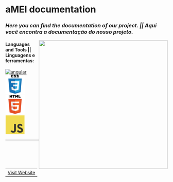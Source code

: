 
# aMEI documentation

<h3><i>Here you can find the documentation of our project. || Aqui você encontra a documentação do nosso projeto. </i></h3>


<img align="right" width="400" height="400" src="https://i.imgur.com/XTbt2md.png">

<h4>Languages and Tools || Linguagens e ferramentas:</h4>
<p align="left"> <a href="https://angular.io" target="_blank"> <img src="https://angular.io/assets/images/logos/angular/angular.svg" alt="angular" width="60" height="60"/></a>
<a href="https://www.w3schools.com/css/" target="_blank"> <img src="https://raw.githubusercontent.com/devicons/devicon/master/icons/css3/css3-original-wordmark.svg" alt="css3" width="60" height="60"/> </a>
<a href="https://www.w3.org/html/" target="_blank"> <img src="https://raw.githubusercontent.com/devicons/devicon/master/icons/html5/html5-original-wordmark.svg" alt="html5" width="60" height="60"/>
<a href="https://developer.mozilla.org/en-US/docs/Web/JavaScript" target="_blank"> <img src="https://raw.githubusercontent.com/devicons/devicon/master/icons/javascript/javascript-original.svg" alt="javascript" width="60" height="60"/></a> 

<hr>
<table>
    <tr>
        <td><a href="https://amei.netlify.app/" target="_blank">Visit Website</a></td>
    </tr>
</table> 
